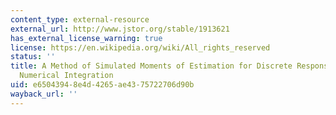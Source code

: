 ```yaml
---
content_type: external-resource
external_url: http://www.jstor.org/stable/1913621
has_external_license_warning: true
license: https://en.wikipedia.org/wiki/All_rights_reserved
status: ''
title: A Method of Simulated Moments of Estimation for Discrete Response Models without
  Numerical Integration
uid: e6504394-8e4d-4265-ae43-75722706d90b
wayback_url: ''
---
```


